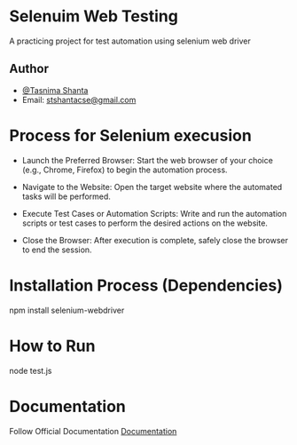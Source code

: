 
# Selenuim Web Testing
A practicing project for test automation using selenium web driver


## Author
- [@Tasnima Shanta](https://github.com/shantacse)
- Email: stshantacse@gmail.com


# Process for Selenium execusion
- Launch the Preferred Browser: Start the web browser of your choice (e.g., Chrome, Firefox) to begin the automation process.

- Navigate to the Website: Open the target website where the automated tasks will be performed.

- Execute Test Cases or Automation Scripts: Write and run the automation scripts or test cases to perform the desired actions on the website.

- Close the Browser: After execution is complete, safely close the browser to end the session.

# Installation Process (Dependencies)
npm install selenium-webdriver

# How to Run
node test.js

# Documentation
Follow Official Documentation
[Documentation](https://www.selenium.dev/documentation/webdriver/)
